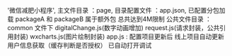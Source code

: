 '微信减肥小程序',
主文件目录    ：page,
目录配置文件  ：app.json,  已配置分包加载  packageA  和   packageB  属于额外包  总共达到4M限制
公共文件目录  ：common 文件下    digitalChange.js(数字动画增加)   request.js(请求封装，公共引用封装)  wxcharts.js(图片绘制封装)
app.js       : 配置项目更新后 线上项目自动更新    用户信息获取（缓存判断是否授权）   已自动打开调试


